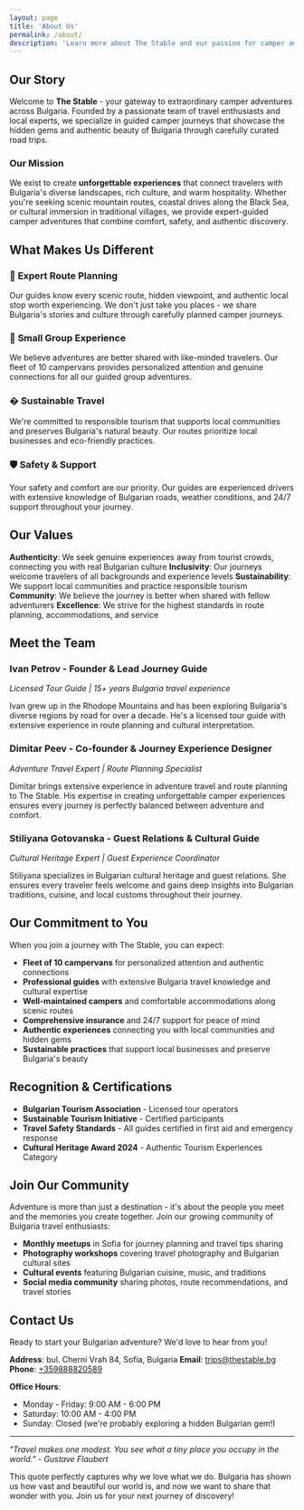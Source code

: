 ```yaml
---
layout: page
title: 'About Us'
permalink: /about/
description: 'Learn more about The Stable and our passion for camper adventures'
---
```


## Our Story

Welcome to **The Stable** - your gateway to extraordinary camper adventures
across Bulgaria. Founded by a passionate team of travel enthusiasts and local
experts, we specialize in guided camper journeys that showcase the hidden gems
and authentic beauty of Bulgaria through carefully curated road trips.

### Our Mission

We exist to create **unforgettable experiences** that connect travelers with
Bulgaria's diverse landscapes, rich culture, and warm hospitality. Whether
you're seeking scenic mountain routes, coastal drives along the Black Sea, or
cultural immersion in traditional villages, we provide expert-guided camper
adventures that combine comfort, safety, and authentic discovery.

## What Makes Us Different

### 🚐 **Expert Route Planning**

Our guides know every scenic route, hidden viewpoint, and authentic local stop
worth experiencing. We don't just take you places - we share Bulgaria's stories
and culture through carefully planned camper journeys.

### 👥 **Small Group Experience**

We believe adventures are better shared with like-minded travelers. Our fleet of 10 campervans provides personalized attention and genuine connections for all our guided group adventures.

### � **Sustainable Travel**

We're committed to responsible tourism that supports local communities and
preserves Bulgaria's natural beauty. Our routes prioritize local businesses and
eco-friendly practices.

### 🛡️ **Safety & Support**

Your safety and comfort are our priority. Our guides are experienced drivers
with extensive knowledge of Bulgarian roads, weather conditions, and 24/7
support throughout your journey.

## Our Values

**Authenticity**: We seek genuine experiences away from tourist crowds,
connecting you with real Bulgarian culture **Inclusivity**: Our journeys welcome
travelers of all backgrounds and experience levels **Sustainability**: We
support local communities and practice responsible tourism **Community**: We
believe the journey is better when shared with fellow adventurers
**Excellence**: We strive for the highest standards in route planning,
accommodations, and service

## Meet the Team

### Ivan Petrov - Founder & Lead Journey Guide

_Licensed Tour Guide | 15+ years Bulgaria travel experience_

Ivan grew up in the Rhodope Mountains and has been exploring Bulgaria's diverse
regions by road for over a decade. He's a licensed tour guide with extensive
experience in route planning and cultural interpretation.

### Dimitar Peev - Co-founder & Journey Experience Designer

_Adventure Travel Expert | Route Planning Specialist_

Dimitar brings extensive experience in adventure travel and route planning to
The Stable. His expertise in creating unforgettable camper experiences ensures
every journey is perfectly balanced between adventure and comfort.

### Stiliyana Gotovanska - Guest Relations & Cultural Guide

_Cultural Heritage Expert | Guest Experience Coordinator_

Stiliyana specializes in Bulgarian cultural heritage and guest relations. She
ensures every traveler feels welcome and gains deep insights into Bulgarian
traditions, cuisine, and local customs throughout their journey.

## Our Commitment to You

When you join a journey with The Stable, you can expect:

- **Fleet of 10 campervans** for personalized attention and
  authentic connections
- **Professional guides** with extensive Bulgaria travel knowledge and cultural
  expertise
- **Well-maintained campers** and comfortable accommodations along scenic routes
- **Comprehensive insurance** and 24/7 support for peace of mind
- **Authentic experiences** connecting you with local communities and hidden
  gems
- **Sustainable practices** that support local businesses and preserve
  Bulgaria's beauty

## Recognition & Certifications

- **Bulgarian Tourism Association** - Licensed tour operators
- **Sustainable Tourism Initiative** - Certified participants
- **Travel Safety Standards** - All guides certified in first aid and emergency
  response
- **Cultural Heritage Award 2024** - Authentic Tourism Experiences Category

## Join Our Community

Adventure is more than just a destination - it's about the people you meet and
the memories you create together. Join our growing community of Bulgaria travel
enthusiasts:

- **Monthly meetups** in Sofia for journey planning and travel tips sharing
- **Photography workshops** covering travel photography and Bulgarian cultural
  sites
- **Cultural events** featuring Bulgarian cuisine, music, and traditions
- **Social media community** sharing photos, route recommendations, and travel
  stories

## Contact Us

Ready to start your Bulgarian adventure? We'd love to hear from you!

**Address**: bul. Cherni Vrah 84, Sofia, Bulgaria **Email**: trips@thestable.bg
**Phone**: [+359888820589](tel:+359888820589)

**Office Hours**:

- Monday - Friday: 9:00 AM - 6:00 PM
- Saturday: 10:00 AM - 4:00 PM
- Sunday: Closed (we're probably exploring a hidden Bulgarian gem!)

---

_"Travel makes one modest. You see what a tiny place you occupy in the world." -
Gustave Flaubert_

This quote perfectly captures why we love what we do. Bulgaria has shown us how
vast and beautiful our world is, and now we want to share that wonder with you.
Join us for your next journey of discovery!
